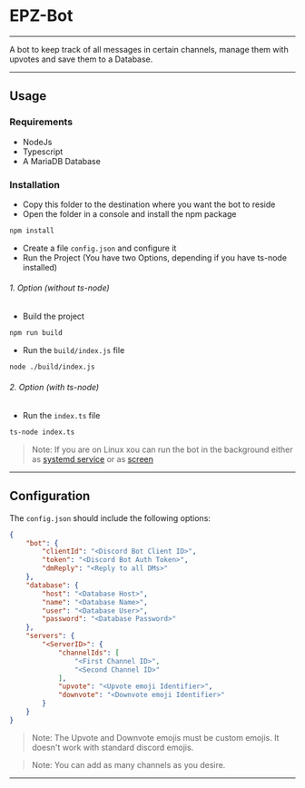 # EPZ-Bot

---

A bot to keep track of all messages in certain channels, manage them with upvotes and save them to a Database.

---

## Usage

### Requirements

- NodeJs
- Typescript
- A MariaDB Database

### Installation

- Copy this folder to the destination where you want the bot to reside
- Open the folder in a console and install the npm package

```bash
npm install
```

- Create a file `config.json` and configure it
- Run the Project (You have two Options, depending if you have ts-node installed)

###### 1. Option (without ts-node)

- Build the project

```bash
npm run build
```
- Run the `build/index.js` file

```bash
node ./build/index.js
```
###### 2. Option (with ts-node)

- Run the `index.ts` file

```bash
ts-node index.ts
```


> Note: If you are on Linux xou can run the bot in the background either as [systemd service](https://www.freedesktop.org/software/systemd/man/latest/systemd.service.html) or as [screen](https://www.gnu.org/software/screen/manual/screen.html)

---

## Configuration

The `config.json` should include the following options:

```json
{
    "bot": {
        "clientId": "<Discord Bot Client ID>",
        "token": "<Discord Bot Auth Token>",
        "dmReply": "<Reply to all DMs>"
    },
    "database": {
        "host": "<Database Host>",
        "name": "<Database Name>",
        "user": "<Database User>",
        "password": "<Database Password>"
    },
    "servers": {
        "<ServerID>": {
            "channelIds": [
                "<First Channel ID>",
                "<Second Channel ID>"
            ],
            "upvote": "<Upvote emoji Identifier>",
            "downvote": "<Downvote emoji Identifier>"
        }
    }
}
```

> Note: The Upvote and Downvote emojis must be custom emojis. It doesn't work with standard discord emojis.

> Note: You can add as many channels as you desire.

---
